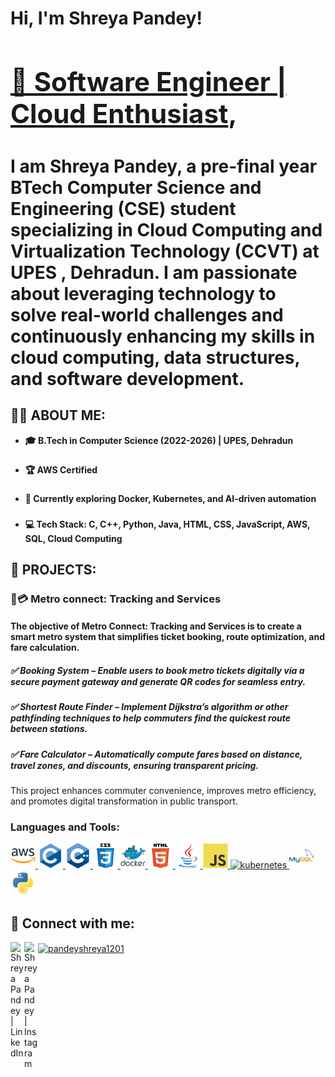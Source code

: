 <h1>Hi, I'm Shreya Pandey! <br/><a href="https://github.com/shreya123u"><h2><p>🚀 Software Engineer | Cloud Enthusiast</a>, <a href="https://www.linkedin.com/in/shreya-pandey-358935253/"></a> </h2></p> <p>I am Shreya Pandey, a pre-final year BTech Computer Science and Engineering (CSE) student specializing in Cloud Computing and Virtualization Technology (CCVT) at UPES , Dehradun. I am passionate about leveraging technology to solve real-world challenges and continuously enhancing my skills in cloud computing, data structures, and software development.</p></h3>

<h2>👨‍💻 ABOUT ME: </h2>

- <b>🎓 B.Tech in Computer Science (2022-2026) | UPES, Dehradun</b><h3>
- <b>🏆 AWS Certified</b><h3>
- <b>🌱 Currently exploring Docker, Kubernetes, and AI-driven automation</b><h3>
- <b>💻 Tech Stack: C, C++, Python, Java, HTML, CSS, JavaScript, AWS, SQL, Cloud Computing</b><h3>

<h2>🚀 PROJECTS: </h2>
<h3> 🚆💳 Metro connect: Tracking and Services </h3>
<p> <h4>The objective of Metro Connect: Tracking and Services is to create a smart metro system that simplifies ticket booking, route optimization, and fare calculation.
<p><h5>
✅ Booking System – Enable users to book metro tickets digitally via a secure payment gateway and generate QR codes for seamless entry.</h5></p><p><h5>
✅ Shortest Route Finder – Implement Dijkstra’s algorithm or other pathfinding techniques to help commuters find the quickest route between stations.</h5></p><p><h5>
✅ Fare Calculator – Automatically compute fares based on distance, travel zones, and discounts, ensuring transparent pricing.</h5></p>

This project enhances commuter convenience, improves metro efficiency, and promotes digital transformation in public transport. </h4></p>

<p> <h3 align="left">Languages and Tools:</h3>
<p align="left"> <a href="https://aws.amazon.com" target="_blank" rel="noreferrer"> <img src="https://raw.githubusercontent.com/devicons/devicon/master/icons/amazonwebservices/amazonwebservices-original-wordmark.svg" alt="aws" width="40" height="40"/> </a> <a href="https://www.cprogramming.com/" target="_blank" rel="noreferrer"> <img src="https://raw.githubusercontent.com/devicons/devicon/master/icons/c/c-original.svg" alt="c" width="40" height="40"/> </a> <a href="https://www.w3schools.com/cpp/" target="_blank" rel="noreferrer"> <img src="https://raw.githubusercontent.com/devicons/devicon/master/icons/cplusplus/cplusplus-original.svg" alt="cplusplus" width="40" height="40"/> </a> <a href="https://www.w3schools.com/css/" target="_blank" rel="noreferrer"> <img src="https://raw.githubusercontent.com/devicons/devicon/master/icons/css3/css3-original-wordmark.svg" alt="css3" width="40" height="40"/> </a> <a href="https://www.docker.com/" target="_blank" rel="noreferrer"> <img src="https://raw.githubusercontent.com/devicons/devicon/master/icons/docker/docker-original-wordmark.svg" alt="docker" width="40" height="40"/> </a> <a href="https://www.w3.org/html/" target="_blank" rel="noreferrer"> <img src="https://raw.githubusercontent.com/devicons/devicon/master/icons/html5/html5-original-wordmark.svg" alt="html5" width="40" height="40"/> </a> <a href="https://www.java.com" target="_blank" rel="noreferrer"> <img src="https://raw.githubusercontent.com/devicons/devicon/master/icons/java/java-original.svg" alt="java" width="40" height="40"/> </a> <a href="https://developer.mozilla.org/en-US/docs/Web/JavaScript" target="_blank" rel="noreferrer"> <img src="https://raw.githubusercontent.com/devicons/devicon/master/icons/javascript/javascript-original.svg" alt="javascript" width="40" height="40"/> </a> <a href="https://kubernetes.io" target="_blank" rel="noreferrer"> <img src="https://www.vectorlogo.zone/logos/kubernetes/kubernetes-icon.svg" alt="kubernetes" width="40" height="40"/> </a> <a href="https://www.mysql.com/" target="_blank" rel="noreferrer"> <img src="https://raw.githubusercontent.com/devicons/devicon/master/icons/mysql/mysql-original-wordmark.svg" alt="mysql" width="40" height="40"/> </a> <a href="https://www.python.org" target="_blank" rel="noreferrer"> <img src="https://raw.githubusercontent.com/devicons/devicon/master/icons/python/python-original.svg" alt="python" width="40" height="40"/> </a> </p>
</p>

<h2> 🤳 Connect with me:</h2>

[<img align="left" alt="Shreya Pandey | LinkedIn" width="22px" src="https://cdn.jsdelivr.net/npm/simple-icons@v3/icons/linkedin.svg" />][linkedin]
[<img align="left" alt="Shreya Pandey | Instagram" width="22px" src="https://cdn.jsdelivr.net/npm/simple-icons@v3/icons/instagram.svg" />][instagram]
<p align="left">
<a href="https://www.hackerrank.com/pandeyshreya1201" target="blank"><img align="center" src="https://raw.githubusercontent.com/rahuldkjain/github-profile-readme-generator/master/src/images/icons/Social/hackerrank.svg" alt="pandeyshreya1201" height="30" width="40" /></a>
</p>

[instagram]: https://www.instagram.com/
[linkedin]: https://www.linkedin.com/in/shreya-pandey-358935253/

